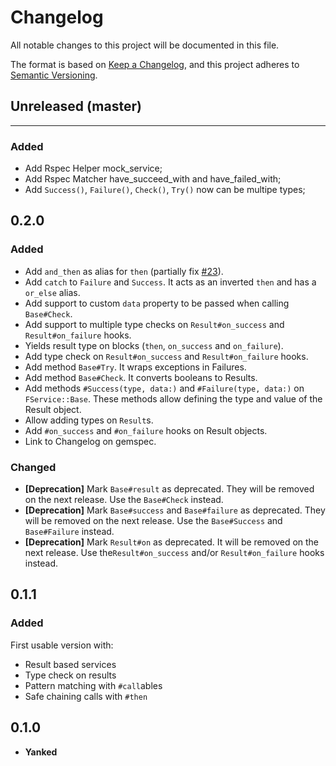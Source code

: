 # Changelog
All notable changes to this project will be documented in this file.

The format is based on [Keep a Changelog](https://keepachangelog.com/en/1.0.0/),
and this project adheres to [Semantic Versioning](https://semver.org/spec/v2.0.0.html).

## Unreleased (master)
<!-- ### Added -->
<!-- ### Changed -->
<!-- ### Removed -->
---

### Added
- Add Rspec Helper mock_service;
- Add Rspec Matcher have_succeed_with and have_failed_with;
- Add `Success()`, `Failure()`, `Check()`, `Try()` now can be multipe types;

## 0.2.0
### Added
- Add `and_then` as alias for `then` (partially fix [#23](https://github.com/Fretadao/f_service/issues/23)).
- Add `catch` to `Failure` and `Success`. It acts as an inverted `then` and has a `or_else` alias.
- Add support to custom `data` property to be passed when calling `Base#Check`.
- Add support to multiple type checks on `Result#on_success` and `Result#on_failure` hooks.
- Yields result type on blocks (`then`, `on_success` and `on_failure`).
- Add type check on `Result#on_success` and `Result#on_failure` hooks.
- Add method `Base#Try`. It wraps exceptions in Failures.
- Add method `Base#Check`. It converts booleans to Results.
- Add methods `#Success(type, data:)` and `#Failure(type, data:)` on `FService::Base`.
  These methods allow defining the type and value of the Result object.
- Allow adding types on `Result`s.
- Add `#on_success` and `#on_failure` hooks on Result objects.
- Link to Changelog on gemspec.

### Changed
- **[Deprecation]** Mark `Base#result` as deprecated. They will be removed on the next release. Use the `Base#Check` instead.
- **[Deprecation]** Mark `Base#success` and `Base#failure` as deprecated. They will be removed on the next release. Use the `Base#Success` and `Base#Failure` instead.
- **[Deprecation]** Mark `Result#on` as deprecated. It will be removed on the next release. Use the`Result#on_success` and/or `Result#on_failure` hooks instead.

## 0.1.1
### Added
First usable version with:
- Result based services
- Type check on results
- Pattern matching with `#call`ables
- Safe chaining calls with `#then`

## 0.1.0
- **Yanked**
